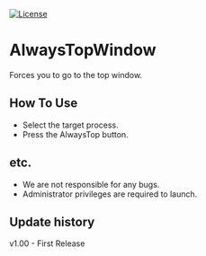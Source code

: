 [![License](http://img.shields.io/:license-mit-blue.svg)](http://doge.mit-license.org)  
# AlwaysTopWindow
Forces you to go to the top window.
  
## How To Use
- Select the target process.
- Press the AlwaysTop button.

## etc.
- We are not responsible for any bugs.
- Administrator privileges are required to launch.
  
## Update history
v1.00 - First Release
